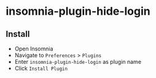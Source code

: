 # insomnia-plugin-hide-login

## Install
- Open Insomnia
- Navigate to `Preferences` > `Plugins`
- Enter `insomnia-plugin-hide-login` as plugin name
- Click `Install Plugin` 

